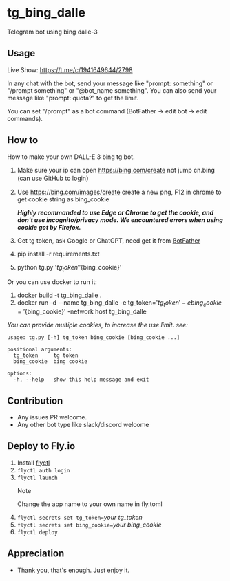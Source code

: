 # tg_bing_dalle

Telegram bot using bing dalle-3

## Usage

Live Show: https://t.me/c/1941649644/2798

In any chat with the bot, send your message like "prompt: something" or "/prompt something" or "@bot_name something".
You can also send your message like "prompt: quota?" to get the limit.

You can set "/prompt" as a bot command (BotFather -> edit bot -> edit commands).

## How to

How to make your own DALL-E 3 bing tg bot.

1. Make sure your ip can open https://bing.com/create not jump cn.bing (can use GitHub to login）
2. Use https://bing.com/images/create create a new png, F12 in chrome to get cookie string as bing_cookie

   **_Highly recommanded to use Edge or Chrome to get the cookie, and don't use incognito/privacy mode. We encountered errors when using cookie got by Firefox._**

3. Get tg token, ask Google or ChatGPT, need get it from [BotFather](https://t.me/BotFather)
4. pip install -r requirements.txt
5. python tg.py '${tg_token}' '${bing_cookie}'

Or you can use docker to run it:
1. docker build -t tg_bing_dalle .
2. docker run -d --name tg_bing_dalle -e tg_token='${tg_token}' -e bing_cookie='${bing_cookie}' -network host tg_bing_dalle

*You can provide multiple cookies, to increase the use limit. see:*

```
usage: tg.py [-h] tg_token bing_cookie [bing_cookie ...]

positional arguments:
  tg_token     tg token
  bing_cookie  bing cookie

options:
  -h, --help   show this help message and exit

```

## Contribution

- Any issues PR welcome.
- Any other bot type like slack/discord welcome

## Deploy to Fly.io

1. Install [flyctl](https://fly.io/docs/getting-started/installing-flyctl/)
2. `flyctl auth login`
3. `flyctl launch`
   > [!NOTE]
   > Change the app name to your own name in fly.toml
4. `flyctl secrets set tg_token=`_your tg_token_
5. `flyctl secrets set bing_cookie=`_your bing_cookie_
6. `flyctl deploy`

## Appreciation

- Thank you, that's enough. Just enjoy it.

